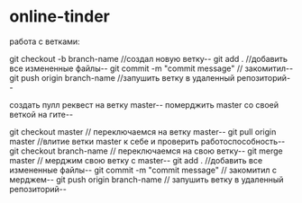 # online-tinder

работа с ветками:

git checkout -b branch-name //создал новую ветку--
git add . //добавить все измененные файлы--
git commit -m "commit message" // закомитил--
git push origin branch-name //запушить ветку в удаленный репозиторий--

создать пулл реквест на ветку master--
померджить master со своей веткой на гите--

git checkout master // переключаемся на ветку master--
git pull origin master //влитие ветки master к себе и проверить работоспособность--
git checkout branch-name // переключаемся на свою ветку--
git merge master // мерджим свою ветку с master--
git add . //добавить все измененные файлы--
git commit -m "commit message" // закомитил с мерджем--
git push origin branch-name // запушить ветку в удаленный репозиторий--
